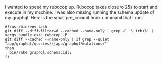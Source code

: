 I wanted to speed my rubocop up. Rubocop takes close to 25s to start and execute in my machine.
I was also missing running the schema update of my graphql. Here is the small pre_commit hook command that I run.

```
#!/usr/bin/env bash
git diff --diff-filter=d --cached --name-only | grep -E '\.(rb)$' | xargs bundle exec rubocop -P
git diff --cached --name-only | if grep --quiet "app/graphql/queries/\|app/graphql/mutations/"
then
  bin/rake graphql:schema:idl;
fi
```
